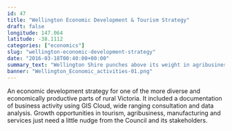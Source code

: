 ```yaml
---
id: 47
title: "Wellington Economic Development & Tourism Strategy"
draft: false
longitude: 147.064
latitude: -38.1112
categories: ["economics"]
slug: "wellington-economic-development-strategy"
date: "2016-03-18T00:40:00+00:00"
summary_text: "Wellington Shire punches above its weight in agribusiness, manufacturing and services"
banner: "Wellington_Economic_activities-01.png"
---
```


An economic development strategy for one of the more diverse and economically productive parts of rural Victoria. It included a documentation of business activity using GIS Cloud, wide ranging consultation and data analysis. Growth opportunities in tourism, agribusiness, manufacturing and services just need a little nudge from the Council and its stakeholders.&nbsp;
